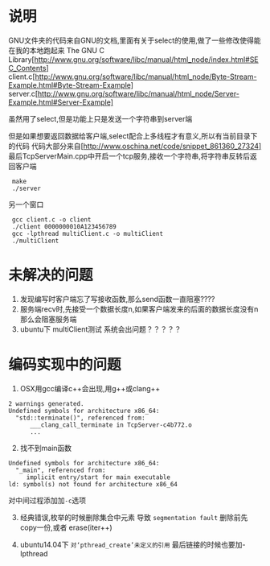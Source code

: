 # 说明
GNU文件夹的代码来自GNU的文档,里面有关于select的使用,做了一些修改使得能在我的本地跑起来
The GNU C Library[http://www.gnu.org/software/libc/manual/html_node/index.html#SEC_Contents]
client.c[http://www.gnu.org/software/libc/manual/html_node/Byte-Stream-Example.html#Byte-Stream-Example]
server.c[http://www.gnu.org/software/libc/manual/html_node/Server-Example.html#Server-Example]

虽然用了select,但是功能上只是发送一个字符串到server端


但是如果想要返回数据给客户端,select配合上多线程才有意义,所以有当前目录下的代码
代码大部分来自[http://www.oschina.net/code/snippet_861360_27324]
最后TcpServerMain.cpp中开启一个tcp服务,接收一个字符串,将字符串反转后返回客户端
```
 make
 ./server
```
 另一个窗口
```
 gcc client.c -o client
 ./client 0000000010A123456789
 gcc -lpthread multiClient.c -o multiClient
 ./multiClient
```

# 未解决的问题
1. 发现编写时客户端忘了写接收函数,那么send函数一直阻塞????
2. 服务端recv时,先接受一个数据长度n,如果客户端发来的后面的数据长度没有n那么会阻塞服务端
3. ubuntu下 multiClient测试 系统会出问题？？？？？
# 编码实现中的问题
1. OSX用gcc编译c++会出现,用g++或clang++
```
2 warnings generated.
Undefined symbols for architecture x86_64:
  "std::terminate()", referenced from:
      ___clang_call_terminate in TcpServer-c4b772.o
      ...
```

2. 找不到main函数
```
Undefined symbols for architecture x86_64:
  "_main", referenced from:
     implicit entry/start for main executable
ld: symbol(s) not found for architecture x86_64
```
对中间过程添加加`-c`选项

3. 经典错误,枚举的时候删除集合中元素 导致 `segmentation fault`
删除前先copy一份,或者 erase(iter++)


4. ubuntu14.04下  `对‘pthread_create’未定义的引用`
	最后链接的时候也要加-lpthread 
